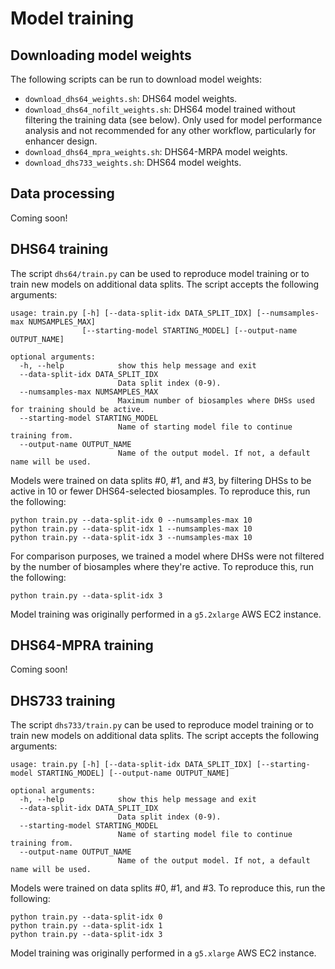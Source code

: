 # Model training

## Downloading model weights

The following scripts can be run to download model weights:

- `download_dhs64_weights.sh`: DHS64 model weights.
- `download_dhs64_nofilt_weights.sh`: DHS64 model trained without filtering the training data (see below). Only used for model performance analysis and not recommended for any other workflow, particularly for enhancer design.
- `download_dhs64_mpra_weights.sh`: DHS64-MRPA model weights.
- `download_dhs733_weights.sh`: DHS64 model weights.

## Data processing

Coming soon!

## DHS64 training

The script `dhs64/train.py` can be used to reproduce model training or to train new models on additional data splits. The script accepts the following arguments:

```
usage: train.py [-h] [--data-split-idx DATA_SPLIT_IDX] [--numsamples-max NUMSAMPLES_MAX]
                [--starting-model STARTING_MODEL] [--output-name OUTPUT_NAME]

optional arguments:
  -h, --help            show this help message and exit
  --data-split-idx DATA_SPLIT_IDX
                        Data split index (0-9).
  --numsamples-max NUMSAMPLES_MAX
                        Maximum number of biosamples where DHSs used for training should be active.
  --starting-model STARTING_MODEL
                        Name of starting model file to continue training from.
  --output-name OUTPUT_NAME
                        Name of the output model. If not, a default name will be used.
```

Models were trained on data splits #0, #1, and #3, by filtering DHSs to be active in 10 or fewer DHS64-selected biosamples. To reproduce this, run the following:

```shell
python train.py --data-split-idx 0 --numsamples-max 10
python train.py --data-split-idx 1 --numsamples-max 10
python train.py --data-split-idx 3 --numsamples-max 10
```

For comparison purposes, we trained a model where DHSs were not filtered by the number of biosamples where they're active. To reproduce this, run the following:

```shell
python train.py --data-split-idx 3
```

Model training was originally performed in a `g5.2xlarge` AWS EC2 instance.

## DHS64-MPRA training

Coming soon!

## DHS733 training

The script `dhs733/train.py` can be used to reproduce model training or to train new models on additional data splits. The script accepts the following arguments:

```
usage: train.py [-h] [--data-split-idx DATA_SPLIT_IDX] [--starting-model STARTING_MODEL] [--output-name OUTPUT_NAME]

optional arguments:
  -h, --help            show this help message and exit
  --data-split-idx DATA_SPLIT_IDX
                        Data split index (0-9).
  --starting-model STARTING_MODEL
                        Name of starting model file to continue training from.
  --output-name OUTPUT_NAME
                        Name of the output model. If not, a default name will be used.
```

Models were trained on data splits #0, #1, and #3. To reproduce this, run the following:

```shell
python train.py --data-split-idx 0
python train.py --data-split-idx 1
python train.py --data-split-idx 3
```

Model training was originally performed in a `g5.xlarge` AWS EC2 instance.